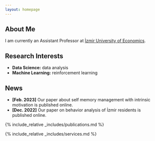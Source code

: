 ```yaml
---
layout: homepage
---
```


## About Me

I am currently an Assistant Professor at [İzmir University of Economics](https://www.ieu.edu.tr/en).

## Research Interests

- **Data Science:** data analysis
- **Machine Learning:** reinforcement learning

## News

- **[Feb. 2023]** Our paper about self memory management with intrinsic motivation is published online.
- **[Dec. 2022]** Our paper on behavior analysis of İzmir residents is published online.

{% include_relative _includes/publications.md %}

{% include_relative _includes/services.md %}
